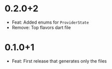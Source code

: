 
# 0.2.0+2

- Feat: Added enums for `ProviderState`
- Remove: Top flavors dart file

# 0.1.0+1

- Feat: First release that generates only the files
